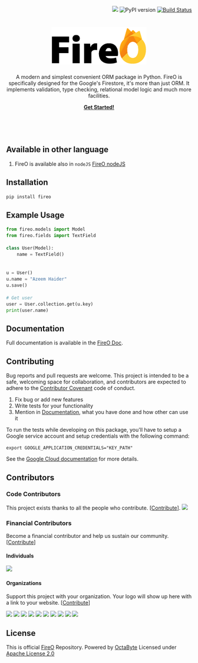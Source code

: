 <p align="right">
<a href="https://badge.fury.io/py/fireo"><a href="https://opencollective.com/FireO" alt="Financial Contributors on Open Collective"><img src="https://opencollective.com/FireO/all/badge.svg?label=financial+contributors" /></a> <img src="https://badge.fury.io/py/fireo.svg" alt="PyPI version"></a>
<a href="https://travis-ci.org/octabytes/FireO"><img src="https://travis-ci.org/octabytes/FireO.svg?branch=master" alt="Build Status"></a>
</p>
<p>
    <h1 align="center"><img src="fireo_logo.png" height="100" alt="FireO Logo"></h1>
    <p align="center">
        A modern and simplest convenient ORM package in Python.
        FireO is specifically designed for the Google's Firestore, it's more than just ORM.
        It implements validation, type checking, relational model logic and much more facilities.
    </p>
    <p align="center">
        <strong>
            <a href="https://octabyte.io/FireO/">Get Started!</a>
        </strong>
    </p>
    <br><br><br>
</p>

## Available in other language

1. FireO is available also in `nodeJS` [FireO nodeJS](https://github.com/octabytes/fireo-nodejs)

## Installation

```python
pip install fireo
```

## Example Usage
```python
from fireo.models import Model
from fireo.fields import TextField

class User(Model):
    name = TextField()


u = User()
u.name = "Azeem Haider"
u.save()

# Get user
user = User.collection.get(u.key)
print(user.name)
```

## Documentation

Full documentation is available in the [FireO Doc](https://octabyte.io/FireO/).

## Contributing

Bug reports and pull requests are welcome. This project is intended to be a safe, welcoming 
space for collaboration, and contributors are expected to adhere to the 
[Contributor Covenant](https://github.com/octabytes/FireO/blob/master/CODE_OF_CONDUCT.md) code of conduct.

1. Fix bug or add new features
2. Write tests for your functionality
3. Mention in [Documentation](https://github.com/octabytes/FireO/tree/gh-pages), what you have done and how other can use it  

To run the tests while developing on this package, you'll have to setup a Google service account and setup credentials with the following command:

`export GOOGLE_APPLICATION_CREDENTIALS="KEY_PATH"`

See the [Google Cloud documentation](https://cloud.google.com/docs/authentication/getting-started) for more details.

## Contributors

### Code Contributors

This project exists thanks to all the people who contribute. [[Contribute](CONTRIBUTING.md)].
<a href="https://github.com/octabytes/FireO/graphs/contributors"><img src="https://opencollective.com/FireO/contributors.svg?width=890&button=false" /></a>

### Financial Contributors

Become a financial contributor and help us sustain our community. [[Contribute](https://opencollective.com/FireO/contribute)]

#### Individuals

<a href="https://opencollective.com/FireO"><img src="https://opencollective.com/FireO/individuals.svg?width=890"></a>

#### Organizations

Support this project with your organization. Your logo will show up here with a link to your website. [[Contribute](https://opencollective.com/FireO/contribute)]

<a href="https://opencollective.com/FireO/organization/0/website"><img src="https://opencollective.com/FireO/organization/0/avatar.svg"></a>
<a href="https://opencollective.com/FireO/organization/1/website"><img src="https://opencollective.com/FireO/organization/1/avatar.svg"></a>
<a href="https://opencollective.com/FireO/organization/2/website"><img src="https://opencollective.com/FireO/organization/2/avatar.svg"></a>
<a href="https://opencollective.com/FireO/organization/3/website"><img src="https://opencollective.com/FireO/organization/3/avatar.svg"></a>
<a href="https://opencollective.com/FireO/organization/4/website"><img src="https://opencollective.com/FireO/organization/4/avatar.svg"></a>
<a href="https://opencollective.com/FireO/organization/5/website"><img src="https://opencollective.com/FireO/organization/5/avatar.svg"></a>
<a href="https://opencollective.com/FireO/organization/6/website"><img src="https://opencollective.com/FireO/organization/6/avatar.svg"></a>
<a href="https://opencollective.com/FireO/organization/7/website"><img src="https://opencollective.com/FireO/organization/7/avatar.svg"></a>
<a href="https://opencollective.com/FireO/organization/8/website"><img src="https://opencollective.com/FireO/organization/8/avatar.svg"></a>
<a href="https://opencollective.com/FireO/organization/9/website"><img src="https://opencollective.com/FireO/organization/9/avatar.svg"></a>

## License

This is official [FireO](https://github.com/octabytes/FireO) Repository. Powered by [OctaByte](https://octabyte.io)
Licensed under [Apache License 2.0](https://github.com/octabytes/FireO/blob/master/LICENSE)
